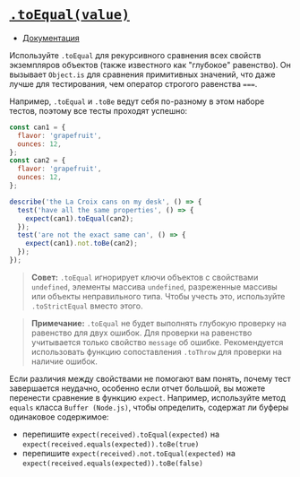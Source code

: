 # [`.toEqual(value)`](../../index.md)

- [Документация](https://jestjs.io/docs/expect#toequalvalue)

Используйте `.toEqual` для рекурсивного сравнения всех свойств экземпляров объектов (также известного как "глубокое" равенство). Он вызывает `Object.is` для сравнения примитивных значений, что даже лучше для тестирования, чем оператор строгого равенства `===`.

Например, `.toEqual` и `.toBe` ведут себя по-разному в этом наборе тестов, поэтому все тесты проходят успешно:

```js
const can1 = {
  flavor: 'grapefruit',
  ounces: 12,
};
const can2 = {
  flavor: 'grapefruit',
  ounces: 12,
};

describe('the La Croix cans on my desk', () => {
  test('have all the same properties', () => {
    expect(can1).toEqual(can2);
  });
  test('are not the exact same can', () => {
    expect(can1).not.toBe(can2);
  });
});
```

> **Совет:** `.toEqual` игнорирует ключи объектов с свойствами `undefined`, элементы массива `undefined`, разреженные массивы или объекты неправильного типа. Чтобы учесть это, используйте `.toStrictEqual` вместо этого.

> **Примечание:** `.toEqual` не будет выполнять глубокую проверку на равенство для двух ошибок. Для проверки на равенство учитывается только свойство `message` об ошибке. Рекомендуется использовать функцию сопоставления `.toThrow` для проверки на наличие ошибок.

Если различия между свойствами не помогают вам понять, почему тест завершается неудачно, особенно если отчет большой, вы можете перенести сравнение в функцию `expect`. Например, используйте метод `equals` класса `Buffer (Node.js)`, чтобы определить, содержат ли буферы одинаковое содержимое:

- перепишите `expect(received).toEqual(expected)` на `expect(received.equals(expected)).toBe(true)`
- перепишите `expect(received).not.toEqual(expected)` на `expect(received.equals(expected)).toBe(false)`
